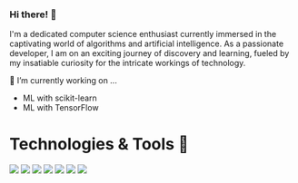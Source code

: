 ### Hi there! 👋

I'm a dedicated computer science enthusiast currently immersed in the captivating world of algorithms and artificial intelligence. As a passionate developer, I am on an exciting journey of discovery and learning, fueled by my insatiable curiosity for the intricate workings of technology.

🔭 I’m currently working on ...
- ML with scikit-learn
- ML with TensorFlow


<!---
**MateoMinghi/MateoMinghi** is a ✨ _special_ ✨ repository because its `README.md` (this file) appears on your GitHub profile.

Here are some ideas to get you started:

- 🔭 I’m currently working on ...
- 🌱 I’m currently learning ...
- 👯 I’m looking to collaborate on ...
- 🤔 I’m looking for help with ...
- 💬 Ask me about ...
- 📫 How to reach me: ...
- 😄 Pronouns: ...
- ⚡ Fun fact: ...

-->

# Technologies & Tools 🔧
![](https://img.shields.io/badge/Code-C++-informational?style=flat&logo=c++-&logoColor=white&color=blue)
![](https://img.shields.io/badge/Code-JavaScript-informational?style=flat&logo=javascript&logoColor=white&color=blue)
![](https://img.shields.io/badge/Code-Python-informational?style=flat&logo=python&logoColor=white&color=blue)
![](https://img.shields.io/badge/Database-MySQL-informational?style=flat&logo=mysql&logoColor=white&color=blue)
![](https://img.shields.io/badge/Tools-Git-informational?style=flat&logo=git&logoColor=white&color=blue)
![](https://img.shields.io/badge/Cloud-AWS-informational?style=flat&logo=amazon&logoColor=white&color=blue)
![](https://img.shields.io/badge/Code-TensorFlow-%23FF6F00.svg?style=flat&logo=TensorFlow&logoColor=white&color=blue)
<br>

